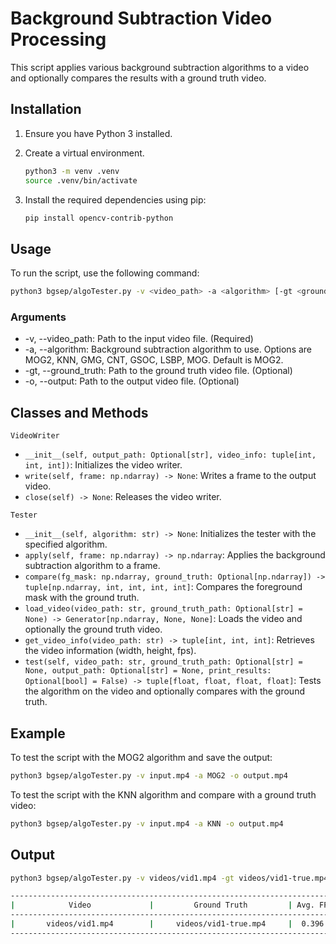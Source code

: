 # Background Subtraction Video Processing

This script applies various background subtraction algorithms to a video and optionally compares the results with a ground truth video.

## Installation

1. Ensure you have Python 3 installed.
2. Create a virtual environment.

    ```bash
    python3 -m venv .venv
    source .venv/bin/activate
    ```

3. Install the required dependencies using pip:

    ```bash
    pip install opencv-contrib-python
    ```

## Usage

To run the script, use the following command:

```bash
python3 bgsep/algoTester.py -v <video_path> -a <algorithm> [-gt <ground_truth_path>] [-o <output_path>]
```

### Arguments

- -v, --video_path: Path to the input video file. (Required)
- -a, --algorithm: Background subtraction algorithm to use. Options are MOG2, KNN, GMG, CNT, GSOC, LSBP, MOG. Default is MOG2.
- -gt, --ground_truth: Path to the ground truth video file. (Optional)
- -o, --output: Path to the output video file. (Optional)

## Classes and Methods

`VideoWriter`

- `__init__(self, output_path: Optional[str], video_info: tuple[int, int, int])`: Initializes the video writer.
- `write(self, frame: np.ndarray) -> None`: Writes a frame to the output video.
- `close(self) -> None`: Releases the video writer.

`Tester`

- `__init__(self, algorithm: str) -> None`: Initializes the tester with the specified algorithm.
- `apply(self, frame: np.ndarray) -> np.ndarray`: Applies the background subtraction algorithm to a frame.
- `compare(fg_mask: np.ndarray, ground_truth: Optional[np.ndarray]) -> tuple[np.ndarray, int, int, int, int]`: Compares the foreground mask with the ground truth.
- `load_video(video_path: str, ground_truth_path: Optional[str] = None) -> Generator[np.ndarray, None, None]`: Loads the video and optionally the ground truth video.
- `get_video_info(video_path: str) -> tuple[int, int, int]`: Retrieves the video information (width, height, fps).
- `test(self, video_path: str, ground_truth_path: Optional[str] = None, output_path: Optional[str] = None, print_results: Optional[bool] = False) -> tuple[float, float, float, float]`: Tests the algorithm on the video and optionally compares with the ground truth.

## Example

To test the script with the MOG2 algorithm and save the output:

```bash
python3 bgsep/algoTester.py -v input.mp4 -a MOG2 -o output.mp4
```

To test the script with the KNN algorithm and compare with a ground truth video:

```bash
python3 bgsep/algoTester.py -v input.mp4 -a KNN -o output.mp4
```

## Output

```bash
python3 bgsep/algoTester.py -v videos/vid1.mp4 -gt videos/vid1-true.mp4 -a knn

----------------------------------------------------------------------------------------------------------------------
|            Video             |         Ground Truth         | Avg. FP% | Avg. FN% | F1 Score | Accuracy |   FPS    |
----------------------------------------------------------------------------------------------------------------------
|       videos/vid1.mp4        |     videos/vid1-true.mp4     |  0.396   |  0.146   |  0.613   |  0.995   | 204.889  |
----------------------------------------------------------------------------------------------------------------------

```
